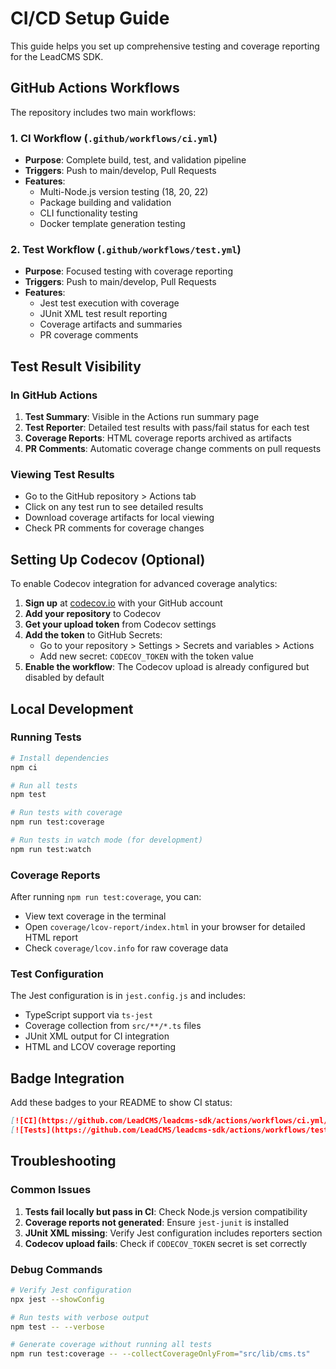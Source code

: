 # CI/CD Setup Guide

This guide helps you set up comprehensive testing and coverage reporting for the LeadCMS SDK.

## GitHub Actions Workflows

The repository includes two main workflows:

### 1. CI Workflow (`.github/workflows/ci.yml`)
- **Purpose**: Complete build, test, and validation pipeline
- **Triggers**: Push to main/develop, Pull Requests
- **Features**:
  - Multi-Node.js version testing (18, 20, 22)
  - Package building and validation
  - CLI functionality testing
  - Docker template generation testing

### 2. Test Workflow (`.github/workflows/test.yml`)
- **Purpose**: Focused testing with coverage reporting
- **Triggers**: Push to main/develop, Pull Requests  
- **Features**:
  - Jest test execution with coverage
  - JUnit XML test result reporting
  - Coverage artifacts and summaries
  - PR coverage comments

## Test Result Visibility

### In GitHub Actions
1. **Test Summary**: Visible in the Actions run summary page
2. **Test Reporter**: Detailed test results with pass/fail status for each test
3. **Coverage Reports**: HTML coverage reports archived as artifacts
4. **PR Comments**: Automatic coverage change comments on pull requests

### Viewing Test Results
- Go to the GitHub repository > Actions tab
- Click on any test run to see detailed results
- Download coverage artifacts for local viewing
- Check PR comments for coverage changes

## Setting Up Codecov (Optional)

To enable Codecov integration for advanced coverage analytics:

1. **Sign up** at [codecov.io](https://codecov.io) with your GitHub account
2. **Add your repository** to Codecov
3. **Get your upload token** from Codecov settings
4. **Add the token** to GitHub Secrets:
   - Go to your repository > Settings > Secrets and variables > Actions
   - Add new secret: `CODECOV_TOKEN` with the token value
5. **Enable the workflow**: The Codecov upload is already configured but disabled by default

## Local Development

### Running Tests
```bash
# Install dependencies
npm ci

# Run all tests
npm test

# Run tests with coverage
npm run test:coverage

# Run tests in watch mode (for development)
npm run test:watch
```

### Coverage Reports
After running `npm run test:coverage`, you can:
- View text coverage in the terminal
- Open `coverage/lcov-report/index.html` in your browser for detailed HTML report
- Check `coverage/lcov.info` for raw coverage data

### Test Configuration
The Jest configuration is in `jest.config.js` and includes:
- TypeScript support via `ts-jest`
- Coverage collection from `src/**/*.ts` files
- JUnit XML output for CI integration
- HTML and LCOV coverage reporting

## Badge Integration

Add these badges to your README to show CI status:

```markdown
[![CI](https://github.com/LeadCMS/leadcms-sdk/actions/workflows/ci.yml/badge.svg)](https://github.com/LeadCMS/leadcms-sdk/actions/workflows/ci.yml)
[![Tests](https://github.com/LeadCMS/leadcms-sdk/actions/workflows/test.yml/badge.svg)](https://github.com/LeadCMS/leadcms-sdk/actions/workflows/test.yml)
```

## Troubleshooting

### Common Issues
1. **Tests fail locally but pass in CI**: Check Node.js version compatibility
2. **Coverage reports not generated**: Ensure `jest-junit` is installed
3. **JUnit XML missing**: Verify Jest configuration includes reporters section
4. **Codecov upload fails**: Check if `CODECOV_TOKEN` secret is set correctly

### Debug Commands
```bash
# Verify Jest configuration
npx jest --showConfig

# Run tests with verbose output
npm test -- --verbose

# Generate coverage without running all tests
npm run test:coverage -- --collectCoverageOnlyFrom="src/lib/cms.ts"
```
